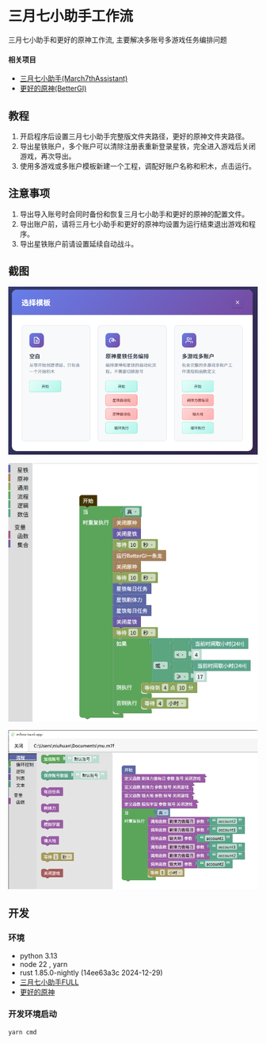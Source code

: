 # 三月七小助手工作流

三月七小助手和更好的原神工作流, 主要解决多账号多游戏任务编排问题

#### 相关项目

- [三月七小助手(March7thAssistant)](https://github.com/moesnow/March7thAssistant)
- [更好的原神(BetterGI)](https://github.com/babalae/better-genshin-impact)

## 教程

1. 开启程序后设置三月七小助手完整版文件夹路径，更好的原神文件夹路径。
2. 导出星铁账户，多个账户可以清除注册表重新登录星铁，完全进入游戏后关闭游戏，再次导出。
3. 使用多游戏或多账户模板新建一个工程，调配好账户名称和积木，点击运行。

## 注意事项

1. 导出导入账号时会同时备份和恢复三月七小助手和更好的原神的配置文件。
2. 导出账户前，请将三月七小助手和更好的原神均设置为运行结束退出游戏和程序。
3. 导出星铁账户前请设置延续自动战斗。

## 截图

![templates.png](images/templates.png)

![single.png](images/single.png)

![main.png](images/main.png)

## 开发

### 环境

- python 3.13
- node 22 , yarn
- rust 1.85.0-nightly (14ee63a3c 2024-12-29)
- [三月七小助手FULL](https://github.com/moesnow/March7thAssistant)
- [更好的原神](https://bettergi.com/download.html)

### 开发环境启动

```
yarn cmd
```

